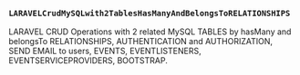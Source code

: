 ### `LARAVELCrudMySQLwith2TablesHasManyAndBelongsToRELATIONSHIPS`
LARAVEL CRUD Operations with 2 related MySQL TABLES by hasMany and belongsTo RELATIONSHIPS, AUTHENTICATION and AUTHORIZATION, SEND EMAIL to users, EVENTS, EVENTLISTENERS, EVENTSERVICEPROVIDERS, BOOTSTRAP.
